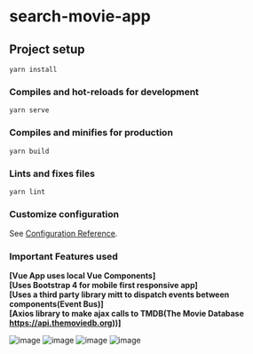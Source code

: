 # search-movie-app

## Project setup
```
yarn install
```

### Compiles and hot-reloads for development
```
yarn serve
```

### Compiles and minifies for production
```
yarn build
```

### Lints and fixes files
```
yarn lint
```

### Customize configuration
See [Configuration Reference](https://cli.vuejs.org/config/).

### Important Features used
**[Vue App uses local Vue Components]**<br>
**[Uses Bootstrap 4 for mobile first responsive app]**<br>
**[Uses a third party library mitt to dispatch events between components(Event Bus)]**<br>
**[Axios library to make ajax calls to TMDB(The Movie Database https://api.themoviedb.org))]**<br>

![image](https://user-images.githubusercontent.com/4363033/134492983-ad73c8b4-3891-47ed-90f3-fe8bd4a3fabb.png) ![image](https://user-images.githubusercontent.com/4363033/134493097-6ef5d615-2fcd-4f4b-9b11-002364e839eb.png)
![image](https://user-images.githubusercontent.com/4363033/134493217-cd6cca62-d8bf-4e98-8f7b-130161add153.png) ![image](https://user-images.githubusercontent.com/4363033/134493316-930aad7a-bbaf-4628-ac71-c5755eabf071.png)



